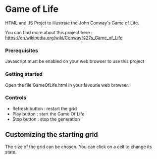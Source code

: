 # Game of Life

HTML and JS Projet to illustrate the John Conway's Game of Life.

You can find more about this project here :  https://en.wikipedia.org/wiki/Conway%27s_Game_of_Life

### Prerequisites

Javascript must be enabled on your web browser to use this project

### Getting started

Open the file GameOfLife.html in your favourie web browser.

### Controls

- Refresh button : restart the grid
- Play button : start the Game Of Life
- Stop button : stop the generation

## Customizing the starting grid

The size of the grid can be chosen.
You can click on a cell to change its state.
